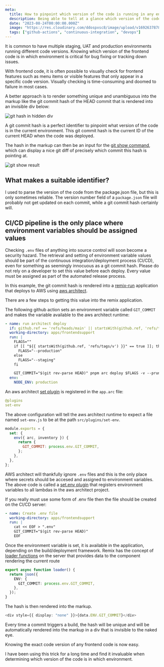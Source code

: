 ```yaml
---
meta:
  title: How to pinpoint which version of the code is running in any environment
  description: Being able to tell at a glance which version of the code is in which environment is critical.
  date: "2023-08-24T00:00:00.000Z"
  image: "https://res.cloudinary.com/ddospxsc8/image/upload/v1692637878/versioning_gsg8au.png"
  tags: ["github-actions", "continuous-integration", "devops"]
---
```


It is common to have multiple staging, UAT and production environments running different code versions. Knowing which version of the frontend code is in which environment is critical for bug fixing or tracking down issues.

With frontend code, it is often possible to visually check for frontend features such as menu items or visible features that only appear in a specific code version. Visually checking is time-consuming and doomed to failure in most cases.

A better approach is to render something unique and unambiguous into the markup like the git commit hash of the HEAD commit that is rendered into an invisible div below:

![git hash in hidden div](https://res.cloudinary.com/ddospxsc8/image/upload/v1692535661/guid_rbdtxs.png)

A git commit hash is a perfect identifier to pinpoint what version of the code is in the current environment. This git commit hash is the current ID of the current HEAD when the code was deployed.

The hash in the markup can then be an input for the [git show command](https://git-scm.com/docs/git-show), which can display a nice git diff of precisely which commit this hash is pointing at.

![git show result](https://res.cloudinary.com/ddospxsc8/image/upload/v1692819323/git-show_dgaicf.png)

## What makes a suitable identifier?

I used to parse the version of the code from the package.json file, but this is only sometimes reliable. The version number field of a `package.json` file will probably not get updated on each commit, while a git commit hash certainly will.

## CI/CD pipeline is the only place where environment variables should be assigned values

Checking `.env` files of anything into source control will soon become a security hazard. The retrieval and setting of environment variable values should be part of the continuous integration/deployment process (CI/CD), even for something as seemingly innocuous as a git commit hash. Please do not rely on a developer to set this value before each deploy. Every value must be assigned as part of the automated release process.

In this example, the git commit hash is rendered into a [remix-run](https://remix.run/docs/en/main) application that deploys to AWS using [aws architect](https://arc.codes/docs/en/get-started/quickstart).

There are a few steps to getting this value into the remix application.

The following github action sets an environment variable called `GIT_COMMIT` and makes the variable available to the aws architect runtime:

```yml {12} showLineNumbers
- name: run architect deploy
  if: github.ref == 'refs/heads/main' || startsWith(github.ref, 'refs/tags/v') || github.event_name == 'pull_request'
  working-directory: apps/frontendsupport
  run: |
    FLAGS=""
    if [[ "${{ startsWith(github.ref, 'refs/tags/v') }}" == true ]]; then
      FLAGS="--production"
    else
      FLAGS="--staging"
    fi

    GIT_COMMIT="$(git rev-parse HEAD)" pnpm arc deploy $FLAGS -v --prune
  env:
    NODE_ENV: production
```

An aws architect [set plugin](https://arc.codes/docs/en/guides/plugins/set) is registered in the `app.arc` file:

```yml
@plugins
set-env
```

The above configuration will tell the aws architect runtime to expect a file named `set-env.js` to be at the path `src/plugins/set-env`.

```js:src/plugins/set-env.js {5}
module.exports = {
  set: {
    env({ arc, inventory }) {
      return {
        GIT_COMMIT: process.env.GIT_COMMIT,
      };
    },
  },
};
```

AWS architect will thankfully ignore `.env` files and this is the only place where secrets should be accesed and assigned to environment variables. The above code is called a [set.env plugin](https://arc.codes/docs/en/guides/plugins/set#set.env) that registers environment variables to all lambdas in the aws architect project.

If you really must use some form of .env file then the file should be created on the CI/CD server:

```yml {5} showLineNumbers
- name: Create .env file
  working-directory: apps/frontendsupport
  run: |
    cat << EOF > ".env"
    GIT_COMMIT="$(git rev-parse HEAD)"
    EOF
```

Once the environment variable is set, it is available in the application, depending on the build/deployment framework. Remix has the concept of [loader functions](https://remix.run/docs/en/1.19.3/route/loader) on the server that provides data to the component rendering the current route

```ts {4}
export async function loader() {
  return json({
    ENV: {
      GIT_COMMIT: process.env.GIT_COMMIT,
    },
  });
}
```

The hash is then rendered into the markup.

```ts
<div style={{ display: "none" }}>{data.ENV.GIT_COMMIT}</div>
```

Every time a commit triggers a build, the hash will be unique and will be automatically rendered into the markup in a div that is invisible to the naked eye.

Knowing the exact code version of any frontend code is now easy.

I have been using this trick for a long time and find it invaluable when determining which version of the code is in which environment.
